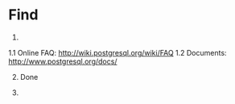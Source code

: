 # Find

1.
1.1 Online FAQ: http://wiki.postgresql.org/wiki/FAQ
1.2 Documents: http://www.postgresql.org/docs/

2. Done

3. 
